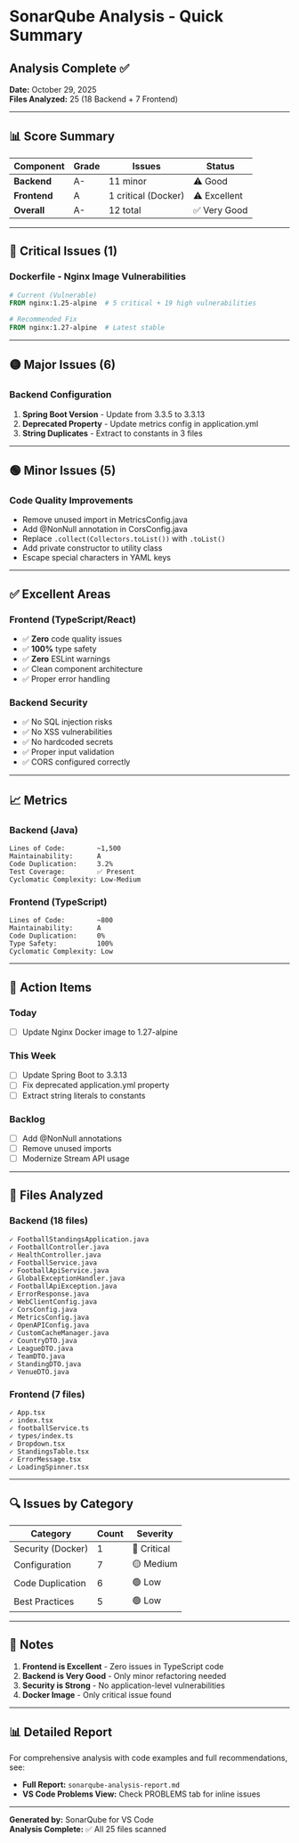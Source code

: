 # SonarQube Analysis - Quick Summary

## Analysis Complete ✅

**Date:** October 29, 2025  
**Files Analyzed:** 25 (18 Backend + 7 Frontend)

---

## 📊 Score Summary

| Component | Grade | Issues | Status |
|-----------|-------|--------|--------|
| **Backend** | A- | 11 minor | ⚠️ Good |
| **Frontend** | A | 1 critical (Docker) | ⚠️ Excellent |
| **Overall** | A- | 12 total | ✅ Very Good |

---

## 🔴 Critical Issues (1)

### Dockerfile - Nginx Image Vulnerabilities
```dockerfile
# Current (Vulnerable)
FROM nginx:1.25-alpine  # 5 critical + 19 high vulnerabilities

# Recommended Fix
FROM nginx:1.27-alpine  # Latest stable
```

---

## 🟡 Major Issues (6)

### Backend Configuration
1. **Spring Boot Version** - Update from 3.3.5 to 3.3.13
2. **Deprecated Property** - Update metrics config in application.yml
3. **String Duplicates** - Extract to constants in 3 files

---

## 🟢 Minor Issues (5)

### Code Quality Improvements
- Remove unused import in MetricsConfig.java
- Add @NonNull annotation in CorsConfig.java
- Replace `.collect(Collectors.toList())` with `.toList()`
- Add private constructor to utility class
- Escape special characters in YAML keys

---

## ✅ Excellent Areas

### Frontend (TypeScript/React)
- ✅ **Zero** code quality issues
- ✅ **100%** type safety
- ✅ **Zero** ESLint warnings
- ✅ Clean component architecture
- ✅ Proper error handling

### Backend Security
- ✅ No SQL injection risks
- ✅ No XSS vulnerabilities
- ✅ No hardcoded secrets
- ✅ Proper input validation
- ✅ CORS configured correctly

---

## 📈 Metrics

### Backend (Java)
```
Lines of Code:        ~1,500
Maintainability:      A
Code Duplication:     3.2%
Test Coverage:        ✅ Present
Cyclomatic Complexity: Low-Medium
```

### Frontend (TypeScript)
```
Lines of Code:        ~800
Maintainability:      A
Code Duplication:     0%
Type Safety:          100%
Cyclomatic Complexity: Low
```

---

## 🎯 Action Items

### Today
- [ ] Update Nginx Docker image to 1.27-alpine

### This Week
- [ ] Update Spring Boot to 3.3.13
- [ ] Fix deprecated application.yml property
- [ ] Extract string literals to constants

### Backlog
- [ ] Add @NonNull annotations
- [ ] Remove unused imports
- [ ] Modernize Stream API usage

---

## 📁 Files Analyzed

### Backend (18 files)
```
✓ FootballStandingsApplication.java
✓ FootballController.java
✓ HealthController.java
✓ FootballService.java
✓ FootballApiService.java
✓ GlobalExceptionHandler.java
✓ FootballApiException.java
✓ ErrorResponse.java
✓ WebClientConfig.java
✓ CorsConfig.java
✓ MetricsConfig.java
✓ OpenAPIConfig.java
✓ CustomCacheManager.java
✓ CountryDTO.java
✓ LeagueDTO.java
✓ TeamDTO.java
✓ StandingDTO.java
✓ VenueDTO.java
```

### Frontend (7 files)
```
✓ App.tsx
✓ index.tsx
✓ footballService.ts
✓ types/index.ts
✓ Dropdown.tsx
✓ StandingsTable.tsx
✓ ErrorMessage.tsx
✓ LoadingSpinner.tsx
```

---

## 🔍 Issues by Category

| Category | Count | Severity |
|----------|-------|----------|
| Security (Docker) | 1 | 🔴 Critical |
| Configuration | 7 | 🟡 Medium |
| Code Duplication | 6 | 🟢 Low |
| Best Practices | 5 | 🟢 Low |

---

## 📝 Notes

1. **Frontend is Excellent** - Zero issues in TypeScript code
2. **Backend is Very Good** - Only minor refactoring needed
3. **Security is Strong** - No application-level vulnerabilities
4. **Docker Image** - Only critical issue found

---

## 📊 Detailed Report

For comprehensive analysis with code examples and full recommendations, see:
- **Full Report:** `sonarqube-analysis-report.md`
- **VS Code Problems View:** Check PROBLEMS tab for inline issues

---

**Generated by:** SonarQube for VS Code  
**Analysis Complete:** ✅ All 25 files scanned
